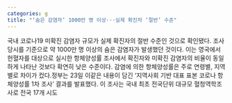 ```yaml
---
categories: g
title: "‘숨은 감염자’ 1000만 명 이상···실제 확진자 ‘절반’ 수준"
---
```

국내 코로나19 미확진 감염자 규모가 실제 확진자의 절반 수준인 것으로 확인됐다. 조사 당시를 기준으로 약 1000만 명 이상의 숨은 감염자가 발생했던 것이다. 이는 영국에서 헌혈자를 대상으로 실시한 항체양성률 조사에서 확진자와 미확진 감염자의 비율이 동일하게 나타난 것보다 확연히 낮은 수준이다. 감염에 의한 항체양성률은 주로 연령별, 지역별로 차이가 컸다.정부는 23일 이같은 내용이 담긴 ‘지역사회 기반 대표 표본 코로나 항체양성률 1차 조사’ 결과를 발표했다. 이 조사는 국내 최초 전국단위 대규모 혈청역학조사로 전국 17개 시도